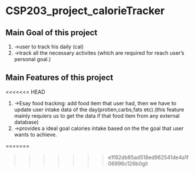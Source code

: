 # CSP203_project_calorieTracker

## Main Goal of this project 
1. ->user to track his daily  (cal)
1. ->track all the necessary activites (which are required for reach user’s personal goal.)

## Main Features of this project
<<<<<<< HEAD
1. ->Esay food tracking: add food item that user had, then we have to update user intake data of the day(protien,carbs,fats etc).(this feature mainly requiers us to get the data if that food item from any external database)  
1. ->provides a ideal goal calories intake based on the the goal that user wants to achieve.

=======

>>>>>>> e1f82db85ad518ed962541de4a1f06996c126b0git


     